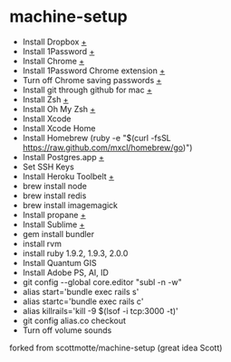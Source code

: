 machine-setup
=============
+ Install Dropbox [+](https://www.dropbox.com/)
+ Install 1Password [+](https://agilebits.com/onepassword/mac)
+ Install Chrome [+](https://www.google.com/intl/en/chrome/browser/)
+ Install 1Password Chrome extension [+](https://agilebits.com/extensions/mac/index.html)
+ Turn off Chrome saving passwords [+](chrome://settings/)
+ Install git through github for mac [+](http://mac.github.com/)
+ Install Zsh [+](http://sourceforge.net/projects/zsh/files/)
+ Install Oh My Zsh [+](https://github.com/robbyrussell/oh-my-zsh)
+ Install Xcode
+ Install Xcode Home
+ Install Homebrew (ruby -e "$(curl -fsSL https://raw.github.com/mxcl/homebrew/go)")
+ Install Postgres.app [+](http://postgresapp.com/)
+ Set SSH Keys
+ Install Heroku Toolbelt [+](https://toolbelt.heroku.com/)
+ brew install node
+ brew install redis
+ brew install imagemagick
+ Install propane [+](http://propaneapp.com/)
+ Install Sublime [+](http://www.sublimetext.com/)
+ gem install bundler
+ install rvm
+ install ruby 1.9.2, 1.9.3, 2.0.0
+ Install Quantum GIS
+ Install Adobe PS, AI, ID
+ git config --global core.editor "subl -n -w"
+ alias start='bundle exec rails s'
+ alias startc='bundle exec rails c'
+ alias killrails='kill -9 $(lsof -i tcp:3000 -t)'
+ git config alias.co checkout
+ Turn off volume sounds

forked from scottmotte/machine-setup (great idea Scott)
